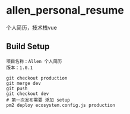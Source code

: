 # allen_personal_resume
个人简历，技术栈vue

## Build Setup

```
项目名称：Allen 个人简历
版本：1.0.1
```

```
git checkout production
git merge dev
git push
git checkout dev
# 第一次发布需要 添加 setup
pm2 deploy ecosystem.config.js production
```
